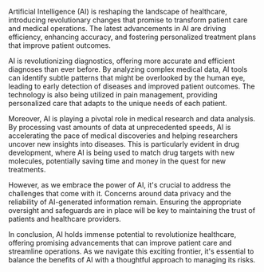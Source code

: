 Artificial Intelligence (AI) is reshaping the landscape of healthcare, introducing revolutionary changes that promise to transform patient care and medical operations. The latest advancements in AI are driving efficiency, enhancing accuracy, and fostering personalized treatment plans that improve patient outcomes.

AI is revolutionizing diagnostics, offering more accurate and efficient diagnoses than ever before. By analyzing complex medical data, AI tools can identify subtle patterns that might be overlooked by the human eye, leading to early detection of diseases and improved patient outcomes. The technology is also being utilized in pain management, providing personalized care that adapts to the unique needs of each patient.

Moreover, AI is playing a pivotal role in medical research and data analysis. By processing vast amounts of data at unprecedented speeds, AI is accelerating the pace of medical discoveries and helping researchers uncover new insights into diseases. This is particularly evident in drug development, where AI is being used to match drug targets with new molecules, potentially saving time and money in the quest for new treatments.

However, as we embrace the power of AI, it's crucial to address the challenges that come with it. Concerns around data privacy and the reliability of AI-generated information remain. Ensuring the appropriate oversight and safeguards are in place will be key to maintaining the trust of patients and healthcare providers. 

In conclusion, AI holds immense potential to revolutionize healthcare, offering promising advancements that can improve patient care and streamline operations. As we navigate this exciting frontier, it's essential to balance the benefits of AI with a thoughtful approach to managing its risks.